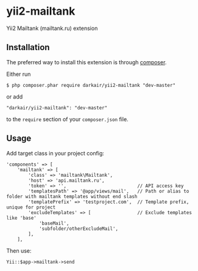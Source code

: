 yii2-mailtank
=============

Yii2 Mailtank (mailtank.ru) extension

## Installation

The preferred way to install this extension is through [composer](http://getcomposer.org/download/).

Either run

```
$ php composer.phar require darkair/yii2-mailtank "dev-master"
```

or add

```
"darkair/yii2-mailtank": "dev-master"
```

to the ```require``` section of your `composer.json` file.

## Usage

Add target class in your project config:

```
'components' => [
    'mailtank' => [
        'class' => 'mailtank\Mailtank',
        'host' => 'api.mailtank.ru',
        'token' => '',                          // API access key
        'templatesPath' => '@app/views/mail',   // Path or alias to folder with mailtank templates without end slash 
        'templatePrefix' => 'testproject.com',  // Template prefix, unique for project
        'excludeTemplates' => [                 // Exclude templates like 'base'
            'baseMail',
            'subfolder/otherExcludeMail',
        ],
    ],
```

Then use:

```
Yii::$app->mailtank->send
```
